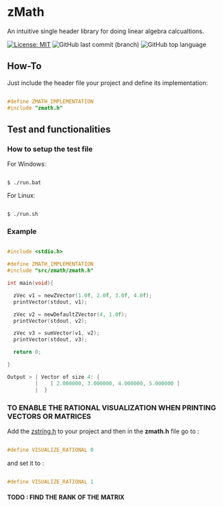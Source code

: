 # zMath
 An intuitive single header library for doing linear algebra calcualtions.

[![License: MIT](https://img.shields.io/badge/License-MIT-yellow.svg)](https://opensource.org/licenses/MIT)
![GitHub last commit (branch)](https://img.shields.io/github/last-commit/zLouis043/zMath/main)
![GitHub top language](https://img.shields.io/github/languages/top/zLouis043/zMath)

## How-To
Just include the header file your project and define its implementation: 

```c

#define ZMATH_IMPLEMENTATION
#include "zmath.h"

```

## Test and functionalities 

### How to setup the test file

For Windows:

```console

$ ./run.bat 

```

For Linux:

```console

$ ./run.sh

```

### Example 

```c

#include <stdio.h>

#define ZMATH_IMPLEMENTATION
#include "src/zmath/zmath.h"

int main(void){

  zVec v1 = newZVector(1.0f, 2.0f, 3.0f, 4.0f);
  printVector(stdout, v1);

  zVec v2 = newDefaultZVector(4, 1.0f);
  printVector(stdout, v2);

  zVec v3 = sumVector(v1, v2);
  printVector(stdout, v3);

  return 0;

}

Output > | Vector of size 4: {
         |    [ 2.000000, 3.000000, 4.000000, 5.000000 ]
         |  }

```

### TO ENABLE THE RATIONAL VISUALIZATION WHEN PRINTING VECTORS OR MATRICES

Add the [zstring.h](https://github.com/zLouis043/zString) to your project and then in the **zmath.h** file go to :

```c

#define VISUALIZE_RATIONAL 0

```

and set it to :

```c

#define VISUALIZE_RATIONAL 1

```

#### TODO : FIND THE RANK OF THE MATRIX
